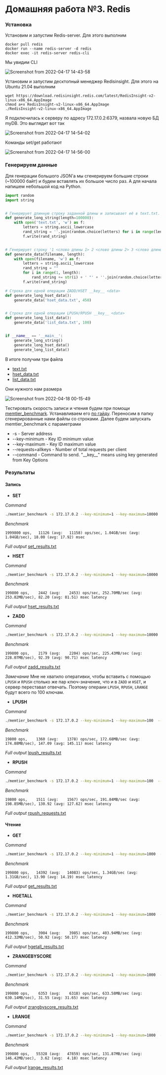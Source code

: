 # Домашняя работа №3. Redis


### Установка

Установим и запустим Redis-server. Для этого выполним
```shell
docker pull redis
docker run --name redis-server -d redis
docker exec -it redis-server redis-cli
```
Мы увидим CLI

![Screenshot from 2022-04-17 14-43-58](https://user-images.githubusercontent.com/60742399/163713339-92ba785f-38c1-4495-b171-d68304cb0031.png)

Установим и запустим десктопный менеджер Redisinsight. Для этого на Ubuntu 21.04 выполним
```shell
wget https://download.redisinsight.redis.com/latest/RedisInsight-v2-linux-x86_64.AppImage
chmod a+x RedisInsight-v2-linux-x86_64.AppImage
./RedisInsight-v2-linux-x86_64.AppImage
```

Я подключилась к серверу по адресу 172.17.0.2:6379, назвала новую БД myDB. Это выглядит вот так

![Screenshot from 2022-04-17 14-54-02](https://user-images.githubusercontent.com/60742399/163713263-c6b62ec6-cc64-48f2-8cae-b911e1a15f85.png)

Команды set/get работают

![Screenshot from 2022-04-17 14-56-00](https://user-images.githubusercontent.com/60742399/163713311-6aa8f18c-691f-41b4-9ea3-5847e908fa2e.png)

### Генерируем данные

Для генерации большого JSON'а мы сгенерируем большие строки (~100000 байт) и будем вставлять их большое число раз. А для начала напишем небольшой код на Python.

```python
import random
import string


# Генерирует длинную строку заданной длины и записывает её в text.txt. Будем использовать для SET.
def generate_long_string(length=100000):
    with open('text.txt', 'w') as f:
        letters = string.ascii_lowercase
        rand_string = ''.join(random.choice(letters) for i in range(length))
        f.write(rand_string)


# Генерирует строку '1 <слово длины 1> 2 <слово длины 2> 3 <слово длины 3> ...' и записывает её в filename, length - максимальная длина слова
def generate_data(filename, length):
    with open(filename, 'w') as f:
        letters = string.ascii_lowercase
        rand_string = ""
        for i in range(1, length):
            rand_string += str(i) + ' "' + ''.join(random.choice(letters) for _ in range(i)) + '" '
        f.write(rand_string)

# Строка для одной операции ZADD/HSET __key__ <data>
def generate_long_hset_data():
    generate_data('hset_data.txt', 450)


# Строка для одной операции LPUSH/RPUSH __key__ <data>
def generate_long_list_data():
    generate_data('list_data.txt', 100)


if __name__ == '__main__':
    generate_long_string()
    generate_long_hset_data()
    generate_long_list_data()
```

В итоге получим три файла
* [text.txt](https://github.com/konopleva-karina/Databases_SberTech/files/8502459/text.txt)
* [hset_data.txt](https://github.com/konopleva-karina/Databases_SberTech/files/8502460/hset_data.txt)
* [list_data.txt](https://github.com/konopleva-karina/Databases_SberTech/files/8502461/list_data.txt)

Они нужного нам размера

![Screenshot from 2022-04-18 00-15-49](https://user-images.githubusercontent.com/60742399/163732283-a505d8b3-7655-4a35-80eb-032cbb5742dd.png)

Тестировать скорость записи и чтения будем при помощи [memtier_benchmark](https://github.com/RedisLabs/memtier_benchmark). Устанавливаем его [по гайду](https://www.digitalocean.com/community/tutorials/how-to-perform-redis-benchmark-tests). Переносим в папку сгенерированные нами файлы со строками. Далее будем запускать memtier_benchmark c параметрами

* -s - Server address
* --key-minimum - Key ID minimum value
* --key-maximum - Key ID maximum value
* --requests=allkeys - Number of total requests per client
* --command - Command to send. "\_\_key\_\_" means using key generated from Key Options

### Результаты 
#### Запись
* __SET__

_Command_ 

```bash
./memtier_benchmark -s 172.17.0.2 --key-minimum=1 --key-maximum=10000  --requests=allkeys --command='set __key__ <содержимое text.txt>'
```

_Benchmark_ 

```1999800 ops,   11126 (avg:   11158) ops/sec, 1.04GB/sec (avg: 1.04GB/sec), 18.00 (avg: 17.92) msec```

_Full output_ [set_results.txt](https://github.com/konopleva-karina/Databases_SberTech/files/8502404/set_results.txt)

* __HSET__

_Command_ 

```bash
./memtier_benchmark -s 172.17.0.2 --key-minimum=1 --key-maximum=10000  --requests=allkeys --command='hset __key__ <содержимое hset_data.txt>'
```

_Benchmark_ 

```199800 ops,    2442 (avg:    2453) ops/sec, 252.70MB/sec (avg: 253.82MB/sec), 82.20 (avg: 81.51) msec latency```

_Full output_ [hset_results.txt](https://github.com/konopleva-karina/Databases_SberTech/files/8502410/hset_results.txt)

* __ZADD__

_Command_ 

```bash
./memtier_benchmark -s 172.17.0.2 --key-minimum=1 --key-maximum=10000  --requests=allkeys --command='hset __key__ <содержимое hset_data.txt>'
```

_Benchmark_ 

```199800 ops,    2179 (avg:    2204) ops/sec, 225.43MB/sec (avg: 228.07MB/sec), 92.39 (avg: 90.71) msec latency```

_Full output_ [zadd_results.txt](https://github.com/konopleva-karina/Databases_SberTech/files/8502411/zadd_results.txt)

_Замечание_ Мне не хватило оперативки, чтобы вставить с помощью `LPUSH` и `RPUSH` столько же пар ключ-значение, что и в `ZADD` и `HSET`, и сервер переставал отвечать. Поэтому операии `LPUSH`, `RPUSH`, `LRANGE` будут всего по 100 ключам.

* __LPUSH__

_Command_ 

```bash
./memtier_benchmark -s 172.17.0.2 --key-minimum=1 --key-maximum=100  --requests=allkeys --command='lpush __key__ <содержимое list_data.txt>'
```

_Benchmark_ 

```19800 ops,    1360 (avg:    1378) ops/sec, 172.68MB/sec (avg: 174.88MB/sec), 147.09 (avg: 145.11) msec latency```

_Full output_ [lpush_results.txt](https://github.com/konopleva-karina/Databases_SberTech/files/8502414/lpush_results.txt)

* __RPUSH__

_Command_ 

```bash
./memtier_benchmark -s 172.17.0.2 --key-minimum=1 --key-maximum=100  --requests=allkeys --command='rpush __key__ <содержимое list_data.txt>'
```

_Benchmark_ 

```19800 ops,    1511 (avg:    1567) ops/sec, 191.84MB/sec (avg: 198.85MB/sec), 130.92 (avg: 127.62) msec latency```

_Full output_ [rpush_requests.txt](https://github.com/konopleva-karina/Databases_SberTech/files/8502417/rpush_requests.txt)

#### Чтение
* __GET__

_Command_ 

```bash
./memtier_benchmark -s 172.17.0.2 --key-minimum=1 --key-maximum=1000  --requests=allkeys --command='get __key__'
```

_Benchmark_ 

```199800 ops,   14392 (avg:   14083) ops/sec, 1.34GB/sec (avg: 1.31GB/sec), 13.90 (avg: 14.19) msec latency```

_Full output_ [get_results.txt](https://github.com/konopleva-karina/Databases_SberTech/files/8502398/get_results.txt)

* __HGETALL__

_Command_ 

```bash
./memtier_benchmark -s 172.17.0.2 --key-minimum=1 --key-maximum=1000  --requests=allkeys --command='hgetall __key__'
```

_Benchmark_ 

```199800 ops,    3904 (avg:    3985) ops/sec, 403.94MB/sec (avg: 412.32MB/sec), 50.92 (avg: 50.17) msec latency```

_Full output_ [hgetall_results.txt](https://github.com/konopleva-karina/Databases_SberTech/files/8502393/hgetall_results.txt)

* __ZRANGEBYSCORE__

_Command_ 

```bash
./memtier_benchmark -s 172.17.0.2 --key-minimum=1 --key-maximum=1000  --requests=allkeys --command='ZRANGEBYSCORE __key__ 1 499'
```

_Benchmark_ 

```199800 ops,    6353 (avg:    6318) ops/sec, 633.58MB/sec (avg: 630.14MB/sec), 31.55 (avg: 31.65) msec latency```

_Full output_ [zrangbyscore_results.txt](https://github.com/konopleva-karina/Databases_SberTech/files/8502388/zrangbyscore_results.txt)

* __LRANGE__

_Command_ 

```bash
./memtier_benchmark -s 172.17.0.2 --key-minimum=1 --key-maximum=1000  --requests=allkeys --command='lrange __key__ 1 499'
```

_Benchmark_ 

```199800 ops,   55328 (avg:   47859) ops/sec, 131.87MB/sec (avg: 146.42MB/sec),  3.62 (avg:  4.18) msec latency```

_Full output_ [lrange_results.txt](https://github.com/konopleva-karina/Databases_SberTech/files/8502380/lrange_results.txt)

